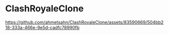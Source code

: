 # ClashRoyaleClone



https://github.com/ahmetsahn/ClashRoyaleClone/assets/83590669/504bb218-333a-466e-9e5d-cadfc78990fb

